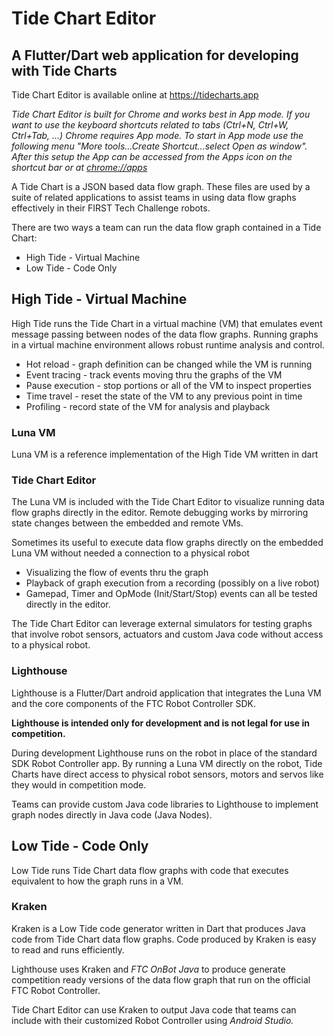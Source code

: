 # Tide Chart Editor
## A Flutter/Dart web application for developing with Tide Charts

Tide Chart Editor is available online at https://tidecharts.app 

*Tide Chart Editor is built for Chrome and works best in App mode.  If you want to use the keyboard shortcuts related to tabs (Ctrl+N, Ctrl+W, Ctrl+Tab, ...) Chrome requires App mode. To start in App mode use the following menu "More tools...Create Shortcut...select Open as window".  After this setup the App can be accessed from the Apps icon on the shortcut bar or at [chrome://apps](chrome://apps)*

A Tide Chart is a JSON based data flow graph. These files are used by a suite of related applications to assist teams in using data flow graphs effectively in their FIRST Tech Challenge robots.

There are two ways a team can run the data flow graph contained in a Tide Chart:
* High Tide - Virtual Machine
* Low Tide - Code Only

## High Tide - Virtual Machine

High Tide runs the Tide Chart in a virtual machine (VM) that emulates event message passing between nodes of the data flow graphs. Running graphs in a virtual machine environment allows robust runtime analysis and control. 

* Hot reload - graph definition can be changed while the VM is running
* Event tracing - track events moving thru the graphs of the VM 
* Pause execution - stop portions or all of the VM to inspect properties
* Time travel - reset the state of the VM to any previous point in time
* Profiling - record state of the VM for analysis and playback

### Luna VM

Luna VM is a reference implementation of the High Tide VM written in dart

### Tide Chart Editor

The Luna VM is included with the Tide Chart Editor to visualize running data flow graphs directly in the editor.  Remote debugging works by mirroring state changes between the embedded and remote VMs. 

Sometimes its useful to execute data flow graphs directly on the embedded Luna VM without needed a connection to a physical robot
* Visualizing the flow of events thru the graph
* Playback of graph execution from a recording (possibly on a live robot)
* Gamepad, Timer and OpMode (Init/Start/Stop) events can all be tested directly in the editor.

The Tide Chart Editor can leverage external simulators for testing graphs that involve robot sensors, actuators and custom Java code without access to a physical robot.

### Lighthouse

Lighthouse is a Flutter/Dart android application that integrates the Luna VM and the core components of the FTC Robot Controller SDK.

**Lighthouse is intended only for development and is not legal for use in competition.**

During development Lighthouse runs on the robot in place of the standard SDK Robot Controller app. By running a Luna VM directly on the robot, Tide Charts have direct access to physical robot sensors, motors and servos like they would in competition mode.

Teams can provide custom Java code libraries to Lighthouse to implement graph nodes directly in Java code (Java Nodes).

## Low Tide - Code Only

Low Tide runs Tide Chart data flow graphs with code that executes equivalent to how the graph runs in a VM.

### Kraken

Kraken is a Low Tide code generator written in Dart that produces Java code from Tide Chart data flow graphs. Code produced by Kraken is easy to read and runs efficiently.

Lighthouse uses Kraken and *FTC OnBot Java* to produce generate competition ready versions of the data flow graph that run on the official FTC Robot Controller.

Tide Chart Editor can use Kraken to output Java code that teams can include with their customized Robot Controller using *Android Studio.*
